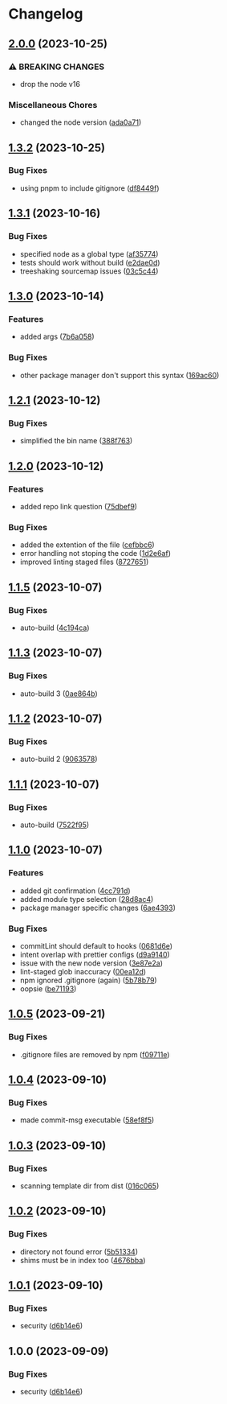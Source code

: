 # Changelog

## [2.0.0](https://github.com/A7mooz/ts-gen/compare/v1.3.2...v2.0.0) (2023-10-25)


### ⚠ BREAKING CHANGES

* drop the node v16

### Miscellaneous Chores

* changed the node version ([ada0a71](https://github.com/A7mooz/ts-gen/commit/ada0a719ea267f64519037610b516226cd319ef4))

## [1.3.2](https://github.com/A7mooz/ts-gen/compare/v1.3.1...v1.3.2) (2023-10-25)


### Bug Fixes

* using pnpm to include gitignore ([df8449f](https://github.com/A7mooz/ts-gen/commit/df8449f4005c890adaa89b3a52398ca48e77a979))

## [1.3.1](https://github.com/A7mooz/ts-gen/compare/v1.3.0...v1.3.1) (2023-10-16)


### Bug Fixes

* specified node as a global type ([af35774](https://github.com/A7mooz/ts-gen/commit/af357747d246adf4ed2fdc0fa973bd2749a911fc))
* tests should work without build ([e2dae0d](https://github.com/A7mooz/ts-gen/commit/e2dae0d5825f9174e96b888a7b3cae3e112dc304))
* treeshaking sourcemap issues ([03c5c44](https://github.com/A7mooz/ts-gen/commit/03c5c446138fb9c34ff089279b296cb13193db32))

## [1.3.0](https://github.com/A7mooz/ts-gen/compare/v1.2.1...v1.3.0) (2023-10-14)


### Features

* added args ([7b6a058](https://github.com/A7mooz/ts-gen/commit/7b6a0582b7ef6b61c5b6ecfd3b7d78166a85a22a))


### Bug Fixes

* other package manager don't support this syntax ([169ac60](https://github.com/A7mooz/ts-gen/commit/169ac602291b1b5550ee3c63fc91d9fb71673721))

## [1.2.1](https://github.com/A7mooz/ts-gen/compare/v1.2.0...v1.2.1) (2023-10-12)


### Bug Fixes

* simplified the bin name ([388f763](https://github.com/A7mooz/ts-gen/commit/388f763dbdb3d8b294b8421baafd70b9a1212324))

## [1.2.0](https://github.com/A7mooz/ts-gen/compare/v1.1.5...v1.2.0) (2023-10-12)


### Features

* added repo link question ([75dbef9](https://github.com/A7mooz/ts-gen/commit/75dbef98613b316537f3918dcaee50ec5b6e12e3))


### Bug Fixes

* added the extention of the file ([cefbbc6](https://github.com/A7mooz/ts-gen/commit/cefbbc6aa2b853496a44d617afc65a088ee3e847))
* error handling not stoping the code ([1d2e6af](https://github.com/A7mooz/ts-gen/commit/1d2e6af3d566da7c1fe7996c97269f649f8dbf1a))
* improved linting staged files ([8727651](https://github.com/A7mooz/ts-gen/commit/87276516807eda985eb1db452d8a8454f24aee3c))

## [1.1.5](https://github.com/A7mooz/ts-gen/compare/v1.1.4...v1.1.5) (2023-10-07)


### Bug Fixes

* auto-build ([4c194ca](https://github.com/A7mooz/ts-gen/commit/4c194ca1101590a7bce78db666bf94e2bb6e9c51))

## [1.1.3](https://github.com/A7mooz/ts-gen/compare/v1.1.2...v1.1.3) (2023-10-07)


### Bug Fixes

* auto-build 3 ([0ae864b](https://github.com/A7mooz/ts-gen/commit/0ae864b36202858257abedb25fb7b3f180c8aeb3))

## [1.1.2](https://github.com/A7mooz/ts-gen/compare/v1.1.1...v1.1.2) (2023-10-07)


### Bug Fixes

* auto-build 2 ([9063578](https://github.com/A7mooz/ts-gen/commit/9063578e42bf9ebd444bf914afb1c40d2a674f07))

## [1.1.1](https://github.com/A7mooz/ts-gen/compare/v1.1.0...v1.1.1) (2023-10-07)


### Bug Fixes

* auto-build ([7522f95](https://github.com/A7mooz/ts-gen/commit/7522f9544659387fc9128f2f38614e65271647ea))

## [1.1.0](https://github.com/A7mooz/ts-gen/compare/v1.0.5...v1.1.0) (2023-10-07)


### Features

* added git confirmation ([4cc791d](https://github.com/A7mooz/ts-gen/commit/4cc791d259122ffd3614f27e91617c9ed86bfb7e))
* added module type selection ([28d8ac4](https://github.com/A7mooz/ts-gen/commit/28d8ac49f573ba70f552daaa5240cb38da1d36e9))
* package manager specific changes ([6ae4393](https://github.com/A7mooz/ts-gen/commit/6ae439396ad5754ff896009b273e0ddf837d4190))


### Bug Fixes

* commitLint should default to hooks ([0681d6e](https://github.com/A7mooz/ts-gen/commit/0681d6e51a000f2a2e8731557290472a73936769))
* intent overlap with prettier configs ([d9a9140](https://github.com/A7mooz/ts-gen/commit/d9a91400c9679432115e6aaa0dee2aec1b5167de))
* issue with the new node version ([3e87e2a](https://github.com/A7mooz/ts-gen/commit/3e87e2ad1c6626b0f8c76335f8a10b1afa47c773))
* lint-staged glob inaccuracy ([00ea12d](https://github.com/A7mooz/ts-gen/commit/00ea12d3bbe07902050e6789b79095a2be7e8ceb))
* npm ignored .gitignore (again) ([5b78b79](https://github.com/A7mooz/ts-gen/commit/5b78b7947efd1cd662fc19aecda1778e39f46e44))
* oopsie ([be71193](https://github.com/A7mooz/ts-gen/commit/be7119331d2f4f9edf20b3d15ffa0c72bf86b6d2))

## [1.0.5](https://github.com/A7mooz/ts-gen/compare/v1.0.4...v1.0.5) (2023-09-21)


### Bug Fixes

* .gitignore files are removed by npm ([f09711e](https://github.com/A7mooz/ts-gen/commit/f09711eafb4d0875af05a514111570c194a18413))

## [1.0.4](https://github.com/A7mooz/ts-gen/compare/v1.0.3...v1.0.4) (2023-09-10)


### Bug Fixes

* made commit-msg executable ([58ef8f5](https://github.com/A7mooz/ts-gen/commit/58ef8f5d7d51fa1159035b3a20b1fad886f18644))

## [1.0.3](https://github.com/A7mooz/ts-gen/compare/v1.0.2...v1.0.3) (2023-09-10)


### Bug Fixes

* scanning template dir from dist ([016c065](https://github.com/A7mooz/ts-gen/commit/016c065b8070d1e1f3b1b3ca89b8926ace9d0dc8))

## [1.0.2](https://github.com/A7mooz/ts-gen/compare/v1.0.1...v1.0.2) (2023-09-10)


### Bug Fixes

* directory not found error ([5b51334](https://github.com/A7mooz/ts-gen/commit/5b51334cf2301d6478d7d3a162968254b8eaae63))
* shims must be in index too ([4676bba](https://github.com/A7mooz/ts-gen/commit/4676bba0c728d1e436fedd1acec5cc18352b93c2))

## [1.0.1](https://github.com/A7mooz/ts-gen/compare/v1.0.0...v1.0.1) (2023-09-10)


### Bug Fixes

* security ([d6b14e6](https://github.com/A7mooz/ts-gen/commit/d6b14e6319f1094f6416bb4bb4219955c8c35b06))

## 1.0.0 (2023-09-09)


### Bug Fixes

* security ([d6b14e6](https://github.com/A7mooz/ts-gen/commit/d6b14e6319f1094f6416bb4bb4219955c8c35b06))
